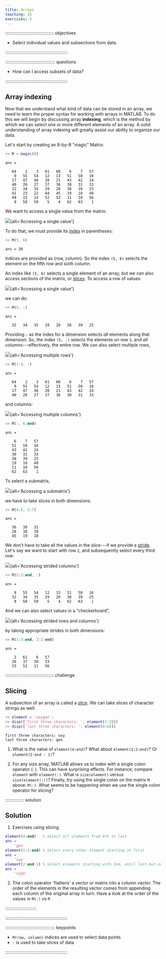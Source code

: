 ```yaml
---
title: Arrays
teaching: 15
exercises: 5
---
```


::::::::::::::::::::::::::::::::::::::: objectives

- Select individual values and subsections from data.

::::::::::::::::::::::::::::::::::::::::::::::::::

:::::::::::::::::::::::::::::::::::::::: questions

- How can I access subsets of data?

::::::::::::::::::::::::::::::::::::::::::::::::::

## Array indexing

Now that we understand what kind of data can be stored in an array,
we need to learn the proper syntax for working with arrays in MATLAB.
To do this we will begin by discussing array **indexing**, which is the
method by which we can select one or more different elements of an
array. A solid understanding of array indexing will greatly assist
our ability to organize our data.

Let's start by creating an 8-by-8 "magic" Matrix:

```matlab
>> M = magic(8)
```

```output
ans =

   64    2    3   61   60    6    7   57
    9   55   54   12   13   51   50   16
   17   47   46   20   21   43   42   24
   40   26   27   37   36   30   31   33
   32   34   35   29   28   38   39   25
   41   23   22   44   45   19   18   48
   49   15   14   52   53   11   10   56
    8   58   59    5    4   62   63    1
```

We want to access a single value from the matrix:

![](fig/matrix-single-element.svg){alt='Accessing a single value'}

To do that, we must provide
its [index](../learners/reference.md#index) in parentheses:

```matlab
>> M(5, 6)
```

```output
ans = 38
```

Indices are provided as (row, column). So the index `(5, 6)` selects the element
on the fifth row and sixth column.

An index like `(5, 6)` selects a single element of
an array, but we can also access sections of the matrix, or [slices](../learners/reference.md#slice).
To access a row of values:

![](fig/matrix-row.svg){alt='Accessing a single value'}

we can do:

```matlab
>> M(5, :)
```

```output
ans =

   32   34   35   29   28   38   39   25

```

Providing `:` as the index for a dimension selects *all* elements
along that dimension.
So, the index `(5, :)` selects
the elements on row `5`, and *all* columns---effectively, the entire row.
We can also
select multiple rows,

![](fig/matrix-multi-rows.svg){alt='Accessing multiple rows'}

```matlab
>> M(1:4, :)
```

```output
ans =

   64    2    3   61   60    6    7   57
    9   55   54   12   13   51   50   16
   17   47   46   20   21   43   42   24
   40   26   27   37   36   30   31   33
```

and columns:

![](fig/matrix-multi-cols.svg){alt='Accessing multiple columns'}

```matlab
>> M(:, 6:end)
```

```output
ans =

    6    7   57
   51   50   16
   43   42   24
   30   31   33
   38   39   25
   19   18   48
   11   10   56
   62   63    1
```

To select a submatrix,

![](fig/matrix-submatrix.svg){alt='Accessing a submatrix'}

we have to take slices in both dimensions:

```matlab
>> M(4:6, 5:7)
```

```output
ans =

   36   30   31
   28   38   39
   45   19   18

```

We don't have to take all the values in the slice---if we provide
a [stride](../learners/reference.md#stride). Let's say we want to start with row `2`,
and subsequently select every third row:

![](fig/matrix-strided-rows.svg){alt='Accessing strided columns'}

```matlab
>> M(2:3:end, :)
```

```output
ans =

    9   55   54   12   13   51   50   16
   32   34   35   29   28   38   39   25
    8   58   59    5    4   62   63    1
```

And we can also select values in a "checkerboard",

![](fig/matrix-strided-rowncols.svg){alt='Accessing strided rows and columns'}

by taking appropriate strides in both dimensions:

```matlab
>> M(1:3:end, 2:2:end)
```

```output
ans =

    2   61    6   57
   26   37   30   33
   15   52   11   56
```

:::::::::::::::::::::::::::::::::::::::  challenge

## Slicing

A subsection of an array is called a [slice](../learners/reference.md#slice). We can take slices of character strings as well:

```matlab
>> element = 'oxygen';
>> disp(['first three characters: ', element(1:3)])
>> disp(['last three characters: ', element(4:6)])
```

```output
first three characters: oxy
last three characters: gen
```

1. What is the value of `element(4:end)`? What about `element(1:2:end)`? Or `element(2:end - 1)`?

2. For any size array, MATLAB allows us to index with a single colon operator (`:`).
  This can have surprising effects.
  For instance, compare `element` with `element(:)`. What is `size(element)` versus `size(element(:))`?
  Finally,
  try using the single colon on the matrix `M` above: `M(:)`.
  What seems to be happening when we use the single colon operator for slicing?

:::::::::::::::  solution

## Solution

1. Exercises using slicing
  
  ```matlab
  element(4:end)   % Select all elements from 4th to last
  ans =
      'gen'
  element(1:2:end) % Select every other element starting at first
  ans =
      'oye'
  element(2:end-1) % Select elements starting with 2nd, until last-but-one
  ans =
      'xyge'
  ```

2. The colon operator 'flattens' a vector or matrix into a column vector.
  The order of the elements in the resulting vector comes from appending
  each column of the original array in turn.
  Have a look at the order of the values in `M(:)` vs `M`
  
  

:::::::::::::::::::::::::

::::::::::::::::::::::::::::::::::::::::::::::::::

:::::::::::::::::::::::::::::::::::::::: keypoints

- `M(row, column)` indices are used to select data points
- `:` is used to take slices of data

::::::::::::::::::::::::::::::::::::::::::::::::::


